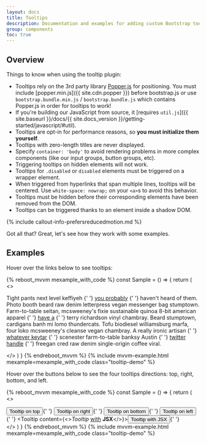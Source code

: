 ```yaml
---
layout: docs
title: Tooltips
description: Documentation and examples for adding custom Bootstrap tooltips with CSS and JavaScript using CSS3 for animations and data-attributes for local title storage.
group: components
toc: true
---
```


## Overview

Things to know when using the tooltip plugin:

- Tooltips rely on the 3rd party library [Popper.js](https://popper.js.org/) for positioning. You must include [popper.min.js]({{ site.cdn.popper }}) before bootstrap.js or use `bootstrap.bundle.min.js` / `bootstrap.bundle.js` which contains Popper.js in order for tooltips to work!
- If you're building our JavaScript from source, it [requires `util.js`]({{ site.baseurl }}/docs/{{ site.docs_version }}/getting-started/javascript/#util).
- Tooltips are opt-in for performance reasons, so **you must initialize them yourself**.
- Tooltips with zero-length titles are never displayed.
- Specify `container: 'body'` to avoid rendering problems in more complex components (like our input groups, button groups, etc).
- Triggering tooltips on hidden elements will not work.
- Tooltips for `.disabled` or `disabled` elements must be triggered on a wrapper element.
- When triggered from hyperlinks that span multiple lines, tooltips will be centered. Use `white-space: nowrap;` on your `<a>`s to avoid this behavior.
- Tooltips must be hidden before their corresponding elements have been removed from the DOM.
- Tooltips can be triggered thanks to an element inside a shadow DOM.

{% include callout-info-prefersreducedmotion.md %}

Got all that? Great, let's see how they work with some examples.

## Examples

Hover over the links below to see tooltips:

{% reboot_mvvm mexample_with_code %}
const Sample = () => {
  return (
    <>
      <p class="muted">Tight pants next level keffiyeh
        {' '} <Tooltip content="Default tooltip"><a href="javascript:;">you probably</a></Tooltip> {' '}
        haven't heard of them. Photo booth beard raw denim letterpress vegan messenger bag stumptown. Farm-to-table seitan, mcsweeney's fixie sustainable quinoa 8-bit american apparel
        {' '} <Tooltip content="Another tooltip"><a href="javascript:;">have a</a></Tooltip> {' '}
        terry richardson vinyl chambray. Beard stumptown, cardigans banh mi lomo thundercats. Tofu biodiesel williamsburg marfa, four loko mcsweeney's cleanse vegan chambray. A really ironic artisan
        {' '} <Tooltip content="Another one here too"><a href="javascript:;">whatever keytar</a></Tooltip> {' '}
         scenester farm-to-table banksy Austin
        {' '} <Tooltip content="The last tip!"><a href="javascript:;">twitter handle</a></Tooltip> {' '}
        freegan cred raw denim single-origin coffee viral.
      </p>
    </>
  )
}
{% endreboot_mvvm %}
{% include mvvm-example.html mexample=mexample_with_code class="tooltip-demo" %}

Hover over the buttons below to see the four tooltips directions: top, right, bottom, and left.

{% reboot_mvvm mexample_with_code %}
const Sample = () => {
  return (
    <>
      <div class="bd-example-tooltips">
        <Tooltip placement="top" content="Tooltip on top"><Button type="secondary">Tooltip on top</Button></Tooltip>{' '}
        <Tooltip placement="right" content="Tooltip on right"><Button type="secondary">Tooltip on right</Button></Tooltip>{' '}
        <Tooltip placement="bottom" content="Tooltip on bottom"><Button type="secondary">Tooltip on bottom</Button></Tooltip>{' '}
        <Tooltip placement="left" content="Tooltip on left"><Button type="secondary">Tooltip on left</Button></Tooltip>{' '}
        <Tooltip content={<><em>Tooltip</em> <u>with</u> <b>JSX</b></>}><Button type="secondary">Tooltip with JSX</Button></Tooltip>{' '}
      </div>
    </>
  )
}
{% endreboot_mvvm %}
{% include mvvm-example.html mexample=mexample_with_code class="tooltip-demo" %}
